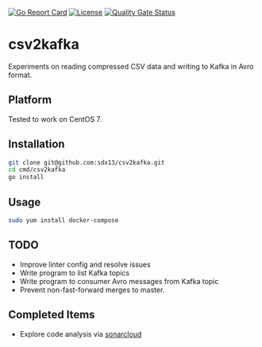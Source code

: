 [![Go Report Card][]][1] [![License][]][2] [![Quality Gate Status][]][3]

# csv2kafka

Experiments on reading compressed CSV data and writing to Kafka in Avro
format.

## Platform

Tested to work on CentOS 7.

## Installation

```sh
git clone git@github.com:sdx13/csv2kafka.git
cd cmd/csv2kafka
go install
```

## Usage

```sh
sudo yum install docker-compose
```

## TODO

- Improve linter config and resolve issues
- Write program to list Kafka topics
- Write program to consumer Avro messages from Kafka topic
- Prevent non-fast-forward merges to master.

## Completed Items

- Explore code analysis via [sonarcloud](https://sonarcloud.io/)

[Go Report Card]: https://goreportcard.com/badge/github.com/sdx13/csv2kafka
[1]: https://goreportcard.com/report/github.com/sdx13/csv2kafka
[License]: https://img.shields.io/badge/license-MIT-green
[2]: https://github.com/sdx13/csv2kafka/blob/main/LICENSE
[Quality Gate Status]: https://sonarcloud.io/api/project_badges/measure?project=sdx13_csv2kafka&metric=alert_status
[3]: https://sonarcloud.io/summary/new_code?id=sdx13_csv2kafka
